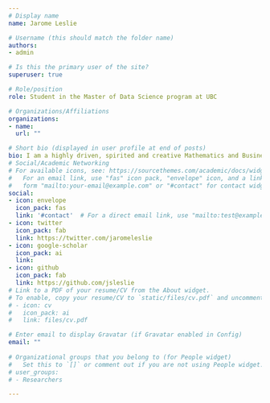 ```yaml
---
# Display name
name: Jarome Leslie

# Username (this should match the folder name)
authors:
- admin

# Is this the primary user of the site?
superuser: true

# Role/position
role: Student in the Master of Data Science program at UBC

# Organizations/Affiliations
organizations:
- name: 
  url: ""

# Short bio (displayed in user profile at end of posts)
bio: I am a highly driven, spirited and creative Mathematics and Business graduate with a keen interest in electricity markets, renewable energy, climate change and global supply chains. My interest in these fields has been fueled by my passion for identifying and solving problems. Currently, I’m a graduate student in UBC’s Master of Data Science program. It is my desire to immerse myself in environments rich in supply of new challenges and new opportunities to test and develop my skills while providing tangible quantifiable solutions
# Social/Academic Networking
# For available icons, see: https://sourcethemes.com/academic/docs/widgets/#icons
#   For an email link, use "fas" icon pack, "envelope" icon, and a link in the
#   form "mailto:your-email@example.com" or "#contact" for contact widget.
social:
- icon: envelope
  icon_pack: fas
  link: '#contact'  # For a direct email link, use "mailto:test@example.org".
- icon: twitter
  icon_pack: fab
  link: https://twitter.com/jaromeleslie
- icon: google-scholar
  icon_pack: ai
  link: 
- icon: github
  icon_pack: fab
  link: https://github.com/jsleslie
# Link to a PDF of your resume/CV from the About widget.
# To enable, copy your resume/CV to `static/files/cv.pdf` and uncomment the lines below.  
# - icon: cv
#   icon_pack: ai
#   link: files/cv.pdf

# Enter email to display Gravatar (if Gravatar enabled in Config)
email: ""
  
# Organizational groups that you belong to (for People widget)
#   Set this to `[]` or comment out if you are not using People widget.  
# user_groups:
# - Researchers

--- 
```

